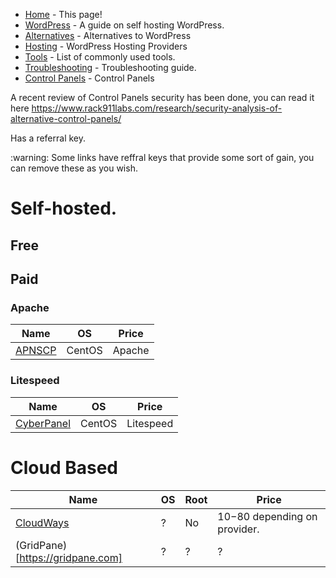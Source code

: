 * [Home](README.md) - This page!
* [WordPress](wordpress.md) - A guide on self hosting WordPress.
* [Alternatives](alternatives.md) - Alternatives to WordPress
* [Hosting](hosting.md) - WordPress Hosting Providers
* [Tools](tools.md) - List of commonly used tools.
* [Troubleshooting](troubleshooting.md) - Troubleshooting guide.
* [Control Panels](controlpanels.md) - Control Panels

<!--ts-->
<!--te-->

A recent review of Control Panels security has been done, you can read it here https://www.rack911labs.com/research/security-analysis-of-alternative-control-panels/

Has a referral key.
<aside class="warning">
:warning: Some links have reffral keys that provide some sort of gain, you can remove these as you wish.
</aside>

# Self-hosted.
## Free
## Paid
### Apache
| Name | OS  | Price |
 --- | --- | --- |
|[APNSCP](https://apnscp.com/) | CentOS | Apache | $159/year |
### Litespeed
| Name | OS | Price |
| --- | --- | --- |
| [CyberPanel](https://cyberpanel.net/) | CentOS | Litespeed |

# Cloud Based
| Name | OS | Root | Price |
| --- | --- | --- | --- |
| [CloudWays](https://www.cloudways.com/en/viral-loop.php?referralCode=45Yp8yO&refSource=copy&redirect) | ? | No | $10-$80 depending on provider.
| (GridPane)[https://gridpane.com] | ? | ? | ? |
